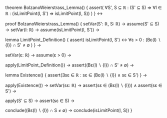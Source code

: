 theorem BolzanoWeierstrass_Lemma() {
  assert(
    ∀S', S ⊆ ℝ : (S' ⊆ S) ⇒
    ∀l ∈ ℝ : (isLimitPoint(l, S') ⇒ isLimitPoint(l, S))
  )
} ↔

proof BolzanoWeierstrass_Lemma() {
  setVar(S': ℝ, S: ℝ) →
  assume(S' ⊆ S) →
  setVar(l: ℝ) →
  assume(isLimitPoint(l, S')) →
  
  lemma LimitPoint_Definition() {
    assert(
      isLimitPoint(l, S') ↔
      ∀ε > 0 : (Bε(l) ∖ {l}) ∩ S' ≠ ∅
    )
  } →
  
  setVar(ε: ℝ) →
  assume(ε > 0) →
  
  apply(LimitPoint_Definition()) →
  assert((Bε(l) ∖ {l}) ∩ S' ≠ ∅) →
  
  lemma Existence() {
    assert(∃sε ∈ ℝ : sε ∈ (Bε(l) ∖ {l}) ∧ sε ∈ S')
  } →
  
  apply(Existence()) →
  setVar(sε: ℝ) →
  assert(sε ∈ (Bε(l) ∖ {l})) ∧
  assert(sε ∈ S') →
  
  apply(S' ⊆ S) →
  assert(sε ∈ S) →
  
  conclude((Bε(l) ∖ {l}) ∩ S ≠ ∅) →
  conclude(isLimitPoint(l, S))
}